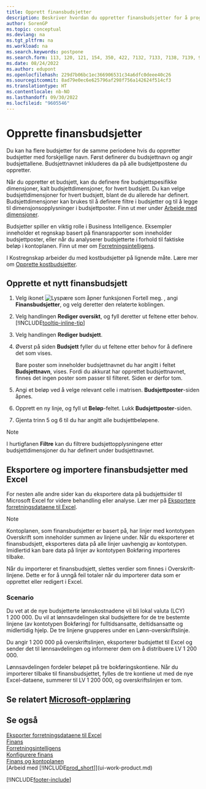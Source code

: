 ```yaml
---
title: Opprett finansbudsjetter
description: Beskriver hvordan du oppretter finansbudsjetter for å prognostisere ulike økonomiske aktiviteter og tilordne dimensjoner for forretningsanalyseformål.
author: SorenGP
ms.topic: conceptual
ms.devlang: na
ms.tgt_pltfrm: na
ms.workload: na
ms.search.keywords: postpone
ms.search.form: 113, 120, 121, 154, 350, 422, 7132, 7133, 7138, 7139, 9203, 9219, 9239, 9373, 9374
ms.date: 08/24/2022
ms.author: edupont
ms.openlocfilehash: 229d7b06bc1ec366906531c34a6dfc0deee40c26
ms.sourcegitcommit: 8ad79e0ec6e625796af298f756a142624f514cf3
ms.translationtype: HT
ms.contentlocale: nb-NO
ms.lasthandoff: 09/30/2022
ms.locfileid: "9605546"
---
```

# <a name="create-gl-budgets"></a>Opprette finansbudsjetter

Du kan ha flere budsjetter for de samme periodene hvis du oppretter budsjetter med forskjellige navn. Først definerer du budsjettnavn og angir budsjettallene. Budsjettnavnet inkluderes da på alle budsjettpostene du oppretter.  

Når du oppretter et budsjett, kan du definere fire budsjettspesifikke dimensjoner, kalt budsjettdimensjoner, for hvert budsjett. Du kan velge budsjettdimensjoner for hvert budsjett, blant de du allerede har definert. Budsjettdimensjoner kan brukes til å definere filtre i budsjetter og til å legge til dimensjonsopplysninger i budsjettposter. Finn ut mer under [Arbeide med dimensjoner](finance-dimensions.md).

Budsjetter spiller en viktig rolle i Business Intelligence. Eksempler inneholder et regnskap basert på finansrapporter som inneholder budsjettposter, eller når du analyserer budsjetterte i forhold til faktiske beløp i kontoplanen. Finn ut mer om [Forretningsintelligens](bi.md).

I Kostregnskap arbeider du med kostbudsjetter på lignende måte. Lære mer om [Opprette kostbudsjetter](finance-create-cost-budgets.md).  

## <a name="to-create-a-new-gl-budget"></a>Opprette et nytt finansbudsjett

1. Velg ikonet ![Lyspære som åpner funksjonen Fortell meg.](media/ui-search/search_small.png "Fortell hva du vil gjøre") , angi **Finansbudsjetter**, og velg deretter den relaterte koblingen.  
2. Velg handlingen **Rediger oversikt**, og fyll deretter ut feltene etter behov. [!INCLUDE[tooltip-inline-tip](includes/tooltip-inline-tip_md.md)]  
3. Velg handlingen **Rediger budsjett**.
4. Øverst på siden **Budsjett** fyller du ut feltene etter behov for å definere det som vises.  

    Bare poster som inneholder budsjettnavnet du har angitt i feltet **Budsjettnavn**, vises. Fordi du akkurat har opprettet budsjettnavnet, finnes det ingen poster som passer til filteret. Siden er derfor tom.  
5. Angi et beløp ved å velge relevant celle i matrisen. **Budsjettposter**-siden åpnes.  
6. Opprett en ny linje, og fyll ut **Beløp**-feltet. Lukk **Budsjettposter**-siden.  
7. Gjenta trinn 5 og 6 til du har angitt alle budsjettbeløpene.  

> [!NOTE]  
> I hurtigfanen **Filtre** kan du filtrere budsjettopplysningene etter budsjettdimensjoner du har definert under budsjettnavnet.

## <a name="exporting-and-importing-gl-budgets-with-excel"></a>Eksportere og importere finansbudsjetter med Excel

For nesten alle andre sider kan du eksportere data på budsjettsider til Microsoft Excel for videre behandling eller analyse. Lær mer på [Eksportere forretningsdataene til Excel](about-export-data.md).

> [!NOTE]
> Kontoplanen, som finansbudsjetter er basert på, har linjer med kontotypen Overskrift som inneholder summen av linjene under. Når du eksporterer et finansbudsjett, eksporteres data på alle linjer uavhengig av kontotypen. Imidlertid kan bare data på linjer av kontotypen Bokføring importeres tilbake. 

Når du importerer et finansbudsjett, slettes verdier som finnes i Overskrift-linjene. Dette er for å unngå feil totaler når du importerer data som er opprettet eller redigert i Excel.

### <a name="scenario"></a>Scenario

Du vet at de nye budsjetterte lønnskostnadene vil bli lokal valuta (LCY) 1 200 000. Du vil at lønnsavdelingen skal budsjettere for de tre bestemte linjene (av kontotypen Bokføring) for fulltidsansatte, deltidsansatte og midlertidig hjelp. De tre linjene grupperes under en Lønn-overskriftslinje.

Du angir 1 200 000 på overskriftslinjen, eksporterer budsjettet til Excel og sender det til lønnsavdelingen og informerer dem om å distribuere LV 1 200 000.

Lønnsavdelingen fordeler beløpet på tre bokføringskontiene. Når du importerer tilbake til finansbudsjettet, fylles de tre kontiene ut med de nye Excel-dataene, summerer til LV 1 200 000, og overskriftslinjen er tom.

## <a name="see-related-microsoft-training"></a>Se relatert [Microsoft-opplæring](/training/modules/budgets-exchange-rates-dynamics-365-business-central/index)

## <a name="see-also"></a>Se også

[Eksporter forretningsdataene til Excel](about-export-data.md)  
[Finans](finance.md)  
[Forretningsintelligens](bi.md)  
[Konfigurere finans](finance-setup-finance.md)  
[Finans og kontoplanen](finance-general-ledger.md)  
[Arbeid med [!INCLUDE[prod_short](includes/prod_short.md)]](ui-work-product.md)  

[!INCLUDE[footer-include](includes/footer-banner.md)]
